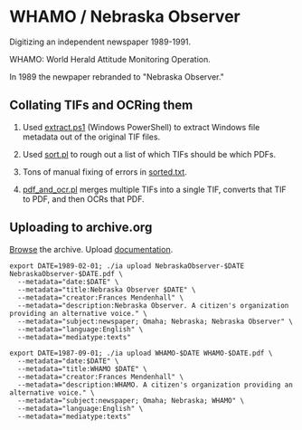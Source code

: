 # WHAMO / Nebraska Observer

Digitizing an independent newspaper 1989-1991.

WHAMO: World Herald Attitude Monitoring Operation.

In 1989 the newpaper rebranded to "Nebraska Observer."

## Collating TIFs and OCRing them

1. Used [extract.ps1](extract.ps1) (Windows PowerShell) to extract Windows file metadata out of the original TIF files.

2. Used [sort.pl](sort.pl) to rough out a list of which TIFs should be which PDFs.

3. Tons of manual fixing of errors in [sorted.txt](sorted.txt).

4. [pdf_and_ocr.pl](pdf_and_ocr.pl) merges multiple TIFs into a single TIF, converts that TIF to PDF, and then OCRs that PDF.

## Uploading to archive.org

[Browse](https://archive.org/search?query=creator%3A%22Frances+Mendenhall%22) the archive.
Upload [documentation](https://archive.org/developers/internetarchive/cli.html#upload).

```
export DATE=1989-02-01; ./ia upload NebraskaObserver-$DATE NebraskaObserver-$DATE.pdf \
  --metadata="date:$DATE" \
  --metadata="title:Nebraska Observer $DATE" \
  --metadata="creator:Frances Mendenhall" \
  --metadata="description:Nebraska Observer. A citizen's organization providing an alternative voice." \
  --metadata="subject:newspaper; Omaha; Nebraska; Nebraska Observer" \
  --metadata="language:English" \
  --metadata="mediatype:texts"

export DATE=1987-09-01; ./ia upload WHAMO-$DATE WHAMO-$DATE.pdf \
  --metadata="date:$DATE" \
  --metadata="title:WHAMO $DATE" \
  --metadata="creator:Frances Mendenhall" \
  --metadata="description:WHAMO. A citizen's organization providing an alternative voice." \
  --metadata="subject:newspaper; Omaha; Nebraska; WHAMO" \
  --metadata="language:English" \
  --metadata="mediatype:texts"
```

